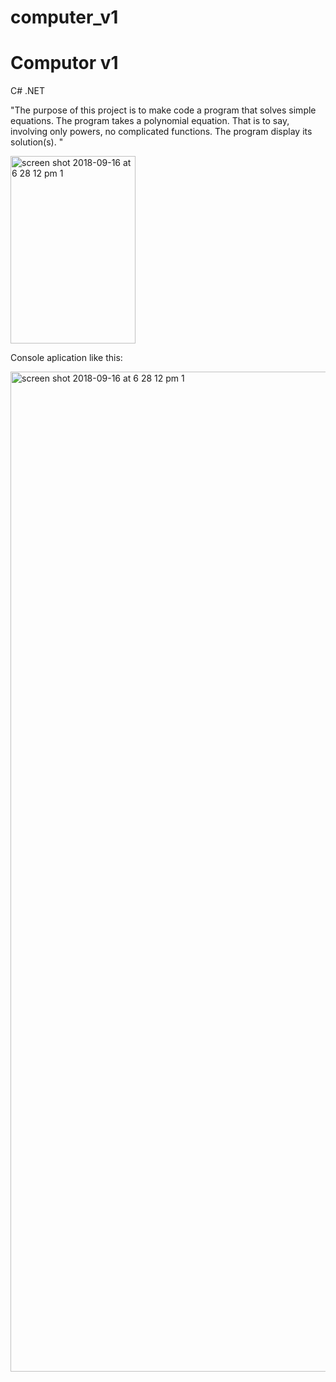 # computer_v1

# Computor v1
C# .NET


"The purpose of this project is to make code a program that solves simple equations.
The program takes a polynomial equation. That is to say, involving only powers, no
complicated functions. The program display its solution(s). "

<img width="200" height="300" alt="screen shot 2018-09-16 at 6 28 12 pm 1" src="https://user-images.githubusercontent.com/26527567/50044935-8995d000-0093-11e9-99b0-cc194d013d35.png">


Console aplication like this:

<img width="1600" alt="screen shot 2018-09-16 at 6 28 12 pm 1" src="https://user-images.githubusercontent.com/26527567/50045001-b1396800-0094-11e9-9ad5-d4cdfd7b130d.png">
